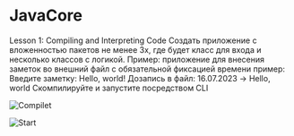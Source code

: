# JavaCore


Lesson 1: Compiling and Interpreting Code
        Создать приложение с вложенностью пакетов не менее 3х, где будет класс для входа и несколько классов с логикой. Пример: приложение для внесения заметок во внешний файл с обязательной фиксацией времени
        пример:
        Введите заметку: Hello, world!
        Дозапись в файл: 16.07.2023 -> Hello, world
        Скомпилируйте и запустите посредством CLI

![Compilet](S/Screenshot_1.jpg)

![Start](S/Screenshot_2.jpg)
